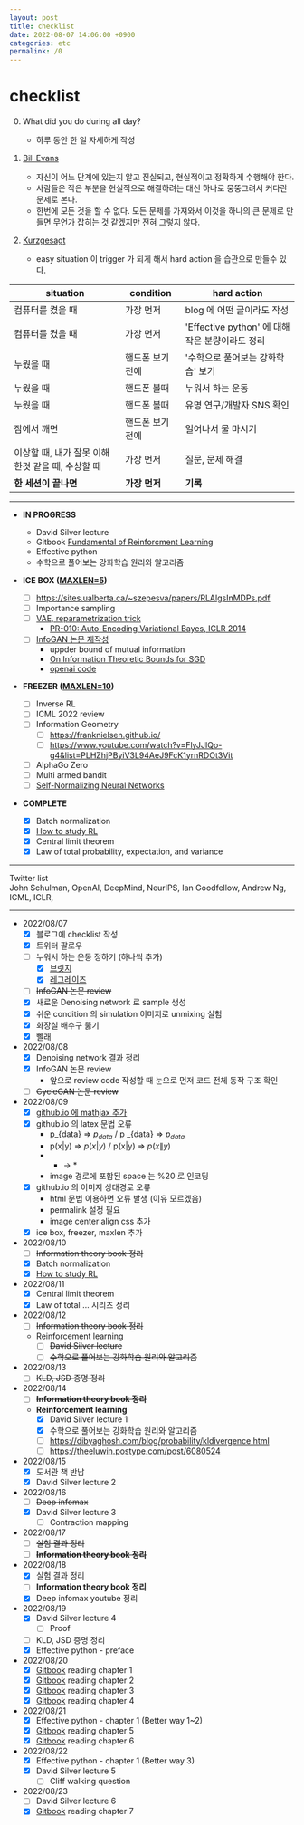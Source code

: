 ```yaml
---
layout: post
title: checklist
date: 2022-08-07 14:06:00 +0900
categories: etc
permalink: /0
---
```


# checklist

0. What did you do during all day?
   - 하루 동안 한 일 자세하게 작성

1. [Bill Evans](https://www.youtube.com/watch?v=anH8Y8vAz2Q&t=110s)
   - 자신이 어느 단계에 있는지 알고 진실되고, 현실적이고 정확하게 수행해야 한다.
   - 사람들은 작은 부분을 현실적으로 해결하려는 대신 하나로 뭉뚱그려서 커다란 문제로 본다.
   - 한번에 모든 것을 할 수 없다. 모든 문제를 가져와서 이것을 하나의 큰 문제로 만들면 무언가 잡히는 것 같겠지만 전혀 그렇지 않다.

2. [Kurzgesagt](https://www.youtube.com/watch?v=75d_29QWELk)
   - easy situation 이 trigger 가 되게 해서 hard action 을 습관으로 만들수 있다. 

|situation|condition|hard action|
|---|---|---|
|컴퓨터를 켰을 때|가장 먼저|blog 에 어떤 글이라도 작성|
|컴퓨터를 켰을 때|가장 먼저|'Effective python' 에 대해 작은 분량이라도 정리|
|누웠을 때|핸드폰 보기 전에|'수학으로 풀어보는 강화학습' 보기|
|누웠을 때|핸드폰 볼때|누워서 하는 운동|
|누웠을 때|핸드폰 볼때|유명 연구/개발자 SNS 확인|
|잠에서 깨면|핸드폰 보기 전에|일어나서 물 마시기|
|이상할 때, 내가 잘못 이해한것 같을 때, 수상할 때|가장 먼저|질문, 문제 해결|
|**한 세션이 끝나면**|**가장 먼저**|**기록**|

---
- **IN PROGRESS**
  - David Silver lecture
  - Gitbook [Fundamental of Reinforcment Learning](https://dnddnjs.gitbooks.io/rl/content/)
  - Effective python
  - 수학으로 풀어보는 강화학습 원리와 알고리즘

- **ICE BOX (<U>MAXLEN=5</U>)**
  - [ ] https://sites.ualberta.ca/~szepesva/papers/RLAlgsInMDPs.pdf
  - [ ] Importance sampling
  - [ ] [VAE, reparametrization trick](https://jaejunyoo.blogspot.com/2017/04/auto-encoding-variational-bayes-vae-1.html)
    - [PR-010: Auto-Encoding Variational Bayes, ICLR 2014](https://www.youtube.com/watch?v=KYA-GEhObIs&list=PLlMkM4tgfjnJhhd4wn5aj8fVTYJwIpWkS&index=12)
  - [ ] [InfoGAN 논문 재작성](https://www.inference.vc/infogan-variational-bound-on-mutual-information-twice/)
    - uppder bound of mutual information
    - [On Information Theoretic Bounds for SGD](https://www.inference.vc/on-information-theoretic-bounds-for-sgd/)
    - [openai code](https://github.com/openai/InfoGAN/blob/master/infogan/algos/infogan_trainer.py)
  
- **FREEZER (<U>MAXLEN=10</U>)**
  - [ ] Inverse RL
  - [ ] ICML 2022 review
  - [ ] Information Geometry
    - [ ] https://franknielsen.github.io/
    - [ ] https://www.youtube.com/watch?v=FlyJJIQo-g4&list=PLHZhjPByiV3L94AeJ9FcK1yrnRDOt3Vit
  - [ ] AlphaGo Zero
  - [ ] Multi armed bandit
  - [ ] [Self-Normalizing Neural Networks](https://arxiv.org/abs/1706.02515)

- **COMPLETE**
  - [x] Batch normalization
  - [x] [How to study RL](https://github.com/reinforcement-learning-kr/how_to_study_rl)
  - [x] Central limit theorem 
  - [x] Law of total probability, expectation, and variance

---

Twitter list <br>
John Schulman, OpenAI, DeepMind, NeurIPS, Ian Goodfellow, Andrew Ng, ICML, ICLR,

---

- 2022/08/07
  - [x] 블로그에 checklist 작성
  - [x] 트위터 팔로우
  - [ ] 누워서 하는 운동 정하기 (하나씩 추가)
    - [x] [브릿지](https://brunch.co.kr/@tenbody/1486)
    - [x] [레그레이즈](https://brunch.co.kr/@tenbody/1486)
  - [ ] ~~InfoGAN 논문 review~~
  - [x] 새로운 Denoising network 로 sample 생성
  - [x] 쉬운 condition 의 simulation 이미지로 unmixing 실험
  - [x] 화장실 배수구 뚫기
  - [x] 빨래
- 2022/08/08
  - [x] Denoising network 결과 정리
  - [x] InfoGAN 논문 review
    -  앞으로 review code 작성할 때 눈으로 먼저 코드 전체 동작 구조 확인
  - [ ] ~~CycleGAN 논문 review~~
- 2022/08/09
  - [x] [github.io 에 mathjax 추가](http://csega.github.io/mypost/2017/03/28/how-to-set-up-mathjax-on-jekyll-and-github-properly.html)
  - [x] github.io 의 latex 문법 오류
    - p_{data} => $p_{data}$ / p _{data} => $p _{data}$
    - p(x|y) => $p(x|y)$ / p(x\|y) => $p(x\|y)$
    - * -> \*
    - image 경로에 포함된 space 는 %20 로 인코딩
  - [x] github.io 의 이미지 상대경로 오류
    - html 문법 이용하면 오류 발생 (이유 모르겠음)
    - permalink 설정 필요
    - image center align css 추가
  - [x] ice box, freezer, maxlen 추가
- 2022/08/10
  - [ ] ~~Information theory book 정리~~
  - [x] Batch normalization
  - [x] [How to study RL](https://github.com/reinforcement-learning-kr/how_to_study_rl)
- 2022/08/11
  - [x] Central limit theorem
  - [x] Law of total ... 시리즈 정리
- 2022/08/12
  - [ ] ~~Information theory book 정리~~
  - Reinforcement learning
    - [ ] ~~David Silver lecture~~
    - [ ] ~~수학으로 풀어보는 강화학습 원리와 알고리즘~~
- 2022/08/13
  - [ ] ~~KLD, JSD 증명 정리~~
- 2022/08/14
  - [ ] ~~**Information theory book 정리**~~
  - **Reinforcement learning**
    - [x] David Silver lecture 1
    - [x] 수학으로 풀어보는 강화학습 원리와 알고리즘
    - [ ] https://dibyaghosh.com/blog/probability/kldivergence.html
    - [ ] https://theeluwin.postype.com/post/6080524
- 2022/08/15
  - [x] 도서관 책 반납
  - [x] David Silver lecture 2
- 2022/08/16
  - [ ] ~~Deep infomax~~
  - [x] David Silver lecture 3
    - [ ] Contraction mapping
- 2022/08/17
  - [ ] ~~실험 결과 정리~~
  - [ ] ~~**Information theory book 정리**~~
- 2022/08/18
  - [x] 실험 결과 정리
  - [ ] **Information theory book 정리**
  - [x] Deep infomax youtube 정리
- 2022/08/19
  - [x] David Silver lecture 4
    - [ ] Proof
  - [ ] KLD, JSD 증명 정리
  - [x] Effective python - preface
- 2022/08/20
  - [x] [Gitbook](https://dnddnjs.gitbooks.io/rl/content/) reading chapter 1
  - [x] [Gitbook](https://dnddnjs.gitbooks.io/rl/content/) reading chapter 2
  - [x] [Gitbook](https://dnddnjs.gitbooks.io/rl/content/) reading chapter 3
  - [x] [Gitbook](https://dnddnjs.gitbooks.io/rl/content/) reading chapter 4
- 2022/08/21
  - [x] Effective python - chapter 1 (Better way 1~2)
  - [x] [Gitbook](https://dnddnjs.gitbooks.io/rl/content/) reading chapter 5
  - [x] [Gitbook](https://dnddnjs.gitbooks.io/rl/content/) reading chapter 6
- 2022/08/22
  - [x] Effective python - chapter 1 (Better way 3)
  - [x] David Silver lecture 5
    - [ ] Cliff walking question
- 2022/08/23
  - [ ] David Silver lecture 6
  - [x] [Gitbook](https://dnddnjs.gitbooks.io/rl/content/) reading chapter 7